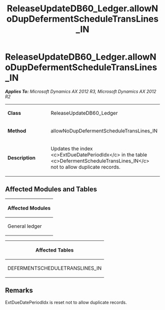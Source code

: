 ﻿---
title: ReleaseUpdateDB60_Ledger.allowNoDupDefermentScheduleTransLines_IN
TOCTitle: ReleaseUpdateDB60_Ledger.allowNoDupDefermentScheduleTransLines_IN
ms:assetid: 30c97c9d-43c3-d791-9fb8-e264b5459464
ms:mtpsurl: https://msdn.microsoft.com/en-us/library/JJ736071(v=AX.60)
ms:contentKeyID: 49707485
ms.date: 05/18/2015
mtps_version: v=AX.60
---

# ReleaseUpdateDB60\_Ledger.allowNoDupDefermentScheduleTransLines\_IN 


_**Applies To:** Microsoft Dynamics AX 2012 R3, Microsoft Dynamics AX 2012 R2_

<table>
<colgroup>
<col style="width: 50%" />
<col style="width: 50%" />
</colgroup>
<tbody>
<tr class="odd">
<td><p><strong>Class</strong></p></td>
<td><p>ReleaseUpdateDB60_Ledger</p></td>
</tr>
<tr class="even">
<td><p><strong>Method</strong></p></td>
<td><p>allowNoDupDefermentScheduleTransLines_IN</p></td>
</tr>
<tr class="odd">
<td><p><strong>Description</strong></p></td>
<td><p>Updates the index &lt;c&gt;ExtDueDatePeriodIdx&lt;/c&gt; in the table &lt;c&gt;DefermentScheduleTransLines_IN&lt;/c&gt; not to allow duplicate records.</p></td>
</tr>
</tbody>
</table>


## Affected Modules and Tables

<table>
<colgroup>
<col style="width: 100%" />
</colgroup>
<thead>
<tr class="header">
<th><p>Affected Modules</p></th>
</tr>
</thead>
<tbody>
<tr class="odd">
<td><p>General ledger</p></td>
</tr>
</tbody>
</table>


<table>
<colgroup>
<col style="width: 100%" />
</colgroup>
<thead>
<tr class="header">
<th><p>Affected Tables</p></th>
</tr>
</thead>
<tbody>
<tr class="odd">
<td><p>DEFERMENTSCHEDULETRANSLINES_IN</p></td>
</tr>
</tbody>
</table>


## Remarks

ExtDueDatePeriodIdx is reset not to allow duplicate records.

  


